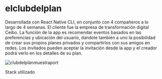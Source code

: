 # elclubdelplan

<p>Desarrollada con React Native CLI, en conjunto con 4 compañeros a lo largo de 4 semanas. El cliente fue la empresa de transformación digital Ceibo. La función de la app es recomendar eventos basados en las preferencias y ubicación del usuario, dandole también a uno la posibilidad de crear sus propios planes privados y compartirlos con sus amigos en redes. Los invitados pueden aceptar la invitación desde la app y el creador podrá verlo en los detalles de su plan.
 </p>
 
 ![clubdelplanmuestraport](https://user-images.githubusercontent.com/87492687/164357882-d22e1959-1271-4b04-84ca-7a48b6172fc8.png)

Stack utilizado

